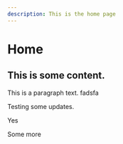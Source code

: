 ```yaml
---
description: This is the home page
---
```


# Home

## This is some content.

This is a paragraph text. fadsfa



Testing some updates.

Yes



Some more

